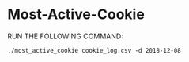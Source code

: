 # Most-Active-Cookie

RUN THE FOLLOWING COMMAND:
```
./most_active_cookie cookie_log.csv -d 2018-12-08
```

